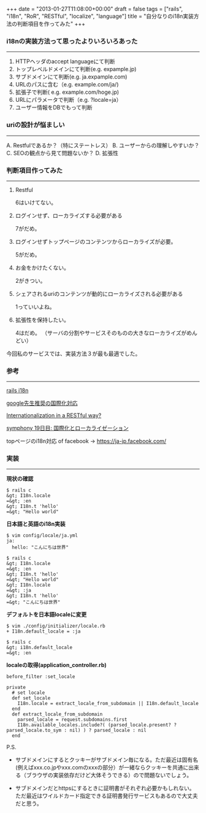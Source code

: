 +++
date = "2013-01-27T11:08:00+00:00"
draft = false
tags = ["rails", "i18n", "RoR", "RESTful", "localize", "language"]
title = "自分なりのi18n実装方法の判断項目を作ってみた"
+++
### i18nの実装方法って思ったよりいろいろあった
***

1. HTTPヘッダのaccept languageにて判断
2. トップレベルドメインにて判断(e.g. expample.jp)
3. サブドメインにて判断(e.g. ja.expample.com)
4. URLのパスに含む（e.g. example.com/ja/)
5. 拡張子で判断( e.g. example.com/hoge.jp)
6. URLにパラメータで判断（e.g. ?locale=ja）
7. ユーザー情報をDBでもって判断


### uriの設計が悩ましい
***

A. Restfulであるか？（特にステートレス）
B. ユーザーからの理解しやすいか？
C. SEOの観点から見て問題ないか？
D. 拡張性


### 判断項目作ってみた
***

1. Restful

    6はいけてない。

2. ログインせず、ローカライズする必要がある

	7がだめ。

3. ログインせずトップページのコンテンツからローカライズが必要。

	5がだめ。

4. お金をかけたくない。

	2がきつい。

5. シェアされるuriのコンテンツが動的にローカライズされる必要がある

	1っていいよね。

6. 拡張性を保持したい。

	4はだめ。
	（サーバの分割やサービスそのものの大きなローカライズがめんどい）


今回私のサービスでは、実装方法３が最も最適でした。


### 参考
***

[rails i18n](http://edgeguides.rubyonrails.org/i18n.html)

[google先生推奨の国際化対応](http://support.google.com/webmasters/bin/answer.py?hl=ja&amp;answer=182192)


[Internationalization in a RESTful way?](http://blog.rebeltix.com/2011/03/internationalization-in-a-restful-way/)

[symphony 19日目: 国際化とローカライゼーション](http://symfony.com/legacy/doc/jobeet/1_4/ja/19?orm=Propel)

topページのi18n対応 of facebook
-&gt; https://ja-jp.facebook.com/



### 実装
*** 

**現状の確認**

	$ rails c
	&gt; I18n.locale
	=&gt; :en
	&gt; I18n.t 'hello'
	=&gt; "Hello world"


**日本語と英語のi18n実装**

	$ vim config/locale/ja.yml
	ja:
	  hello: "こんにちは世界"

	$ rails c
	&gt; I18n.locale
	=&gt; :en
	&gt; I18n.t 'hello'
	=&gt; "Hello world"
	&gt; I18n.locale
	=&gt; :ja
	&gt; I18n.t 'hello'
	=&gt; "こんにちは世界"


**デフォルトを日本語localeに変更**

	$ vim ./config/initializer/locale.rb
	+ I18n.default_locale = :ja
	
	$ rails c
	&gt; i18n.default_locale
	=&gt; :en


**localeの取得(application_controller.rb)**

    before_filter :set_locale

    private
      # set locale
      def set_locale
        I18n.locale = extract_locale_from_subdomain || I18n.default_locale
      end
      def extract_locale_from_subdomain
        parsed_locale = request.subdomains.first
        I18n.available_locales.include?( (parsed_locale.present? ? parsed_locale.to_sym : nil) ) ? parsed_locale : nil
      end


P.S.

* サブドメインにするとクッキーがサブドメイン毎になる。ただ最近は固有名(例えばxxx.co.jpやxxx.comのxxxの部分）が一緒ならクッキーを共通に出来る（ブラウザの実装依存だけど大体そうできる）ので問題ないでしょう。

* サブドメインだとhttpsにするときに証明書がそれぞれ必要かもしれない。ただ最近はワイルドカード指定できる証明書発行サービスもあるので大丈夫だと思う。
